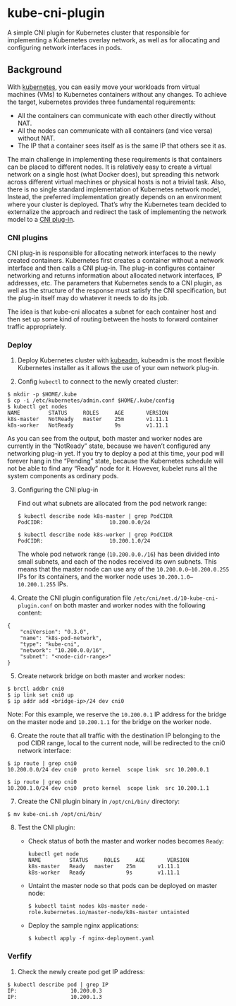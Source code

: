 # kube-cni-plugin

A simple CNI plugin for Kubernetes cluster that responsible for implementing a Kubernetes overlay network, as well as for allocating and configuring network interfaces in pods.

## Background

With [kubernetes](https://kubernetes.io/), you can easily move your workloads from virtual machines (VMs) to Kubernetes containers without any changes. To achieve the target, kubernetes provides three fundamental requirements:

- All the containers can communicate with each other directly without NAT.
- All the nodes can communicate with all containers (and vice versa) without NAT.
- The IP that a container sees itself as is the same IP that others see it as.

The main challenge in implementing these requirements is that containers can be placed to different nodes. It is relatively easy to create a virtual network on a single host (what Docker does), but spreading this network across different virtual machines or physical hosts is not a trivial task. Also, there is no single standard implementation of Kubernetes network model, Instead, the preferred implementation greatly depends on an environment where your cluster is deployed. That’s why the Kubernetes team decided to externalize the approach and redirect the task of implementing the network model to a [CNI plug-in](https://kubernetes.io/docs/concepts/extend-kubernetes/compute-storage-net/network-plugins/).

### CNI plugins

CNI plug-in is responsible for allocating network interfaces to the newly created containers. Kubernetes first creates a container without a network interface and then calls a CNI plug-in. The plug-in configures container networking and returns information about allocated network interfaces, IP addresses, etc. The parameters that Kubernetes sends to a CNI plugin, as well as the structure of the response must satisfy the CNI specification, but the plug-in itself may do whatever it needs to do its job.

The idea is that kube-cni allocates a subnet for each container host and then set up some kind of routing between the hosts to forward container traffic appropriately.

### Deploy

1. Deploy Kubernetes cluster with [kubeadm](https://kubernetes.io/docs/setup/independent/create-cluster-kubeadm/), kubeadm is the most flexible Kubernetes installer as it allows the use of your own network plug-in.

2. Config `kubectl` to connect to the newly created cluster:

```
$ mkdir -p $HOME/.kube
$ cp -i /etc/kubernetes/admin.conf $HOME/.kube/config
$ kubectl get nodes
NAME         STATUS     ROLES     AGE       VERSION
k8s-master   NotReady   master    25m       v1.11.1
k8s-worker   NotReady             9s        v1.11.1
```

As you can see from the output, both master and worker nodes are currently in the “NotReady” state, because we haven’t configured any networking plug-in yet. If you try to deploy a pod at this time, your pod will forever hang in the “Pending” state, because the Kubernetes schedule will not be able to find any “Ready” node for it. However, kubelet runs all the system components as ordinary pods.

3. Configuring the CNI plug-in

   Find out what subnets are allocated from the pod network range:
   ```
   $ kubectl describe node k8s-master | grep PodCIDR
   PodCIDR:                     10.200.0.0/24

   $ kubectl describe node k8s-worker | grep PodCIDR
   PodCIDR:                     10.200.1.0/24
   ```

   The whole pod network range (`10.200.0.0./16`) has been divided into small subnets, and each of the nodes received its own subnets. This means that the master node can use any of the `10.200.0.0–10.200.0.255` IPs for its containers, and the worker node uses `10.200.1.0–10.200.1.255` IPs.

4. Create the CNI plugin configuration file `/etc/cni/net.d/10-kube-cni-plugin.conf` on both master and worker nodes with the following content:

```
{
    "cniVersion": "0.3.0",
    "name": "k8s-pod-network",
    "type": "kube-cni",
    "network": "10.200.0.0/16",
    "subnet": "<node-cidr-range>"
}
```

5. Create network bridge on both master and worker nodes:

```
$ brctl addbr cni0
$ ip link set cni0 up
$ ip addr add <bridge-ip>/24 dev cni0
```

Note: For this example, we reserve the `10.200.0.1` IP address for the bridge on the master node and `10.200.1.1` for the bridge on the worker node.

6. Create the route that all traffic with the destination IP belonging to the pod CIDR range, local to the current node, will be redirected to the cni0 network interface:

```
$ ip route | grep cni0
10.200.0.0/24 dev cni0  proto kernel  scope link  src 10.200.0.1

$ ip route | grep cni0
10.200.1.0/24 dev cni0  proto kernel  scope link  src 10.200.1.1
```

7. Create the CNI plugin binary in `/opt/cni/bin/` directory:

```
$ mv kube-cni.sh /opt/cni/bin/
```

8. Test the CNI plugin:

   - Check status of both the master and worker nodes becomes `Ready`:
   
      ```
      kubectl get node
      NAME         STATUS     ROLES     AGE       VERSION
      k8s-master   Ready   master    25m       v1.11.1
      k8s-worker   Ready             9s        v1.11.1
      ```
   - Untaint the master node so that pods can be deployed on master node:

     ```
     $ kubectl taint nodes k8s-master node-role.kubernetes.io/master-node/k8s-master untainted
     ```

   - Deploy the sample nginx applications:

     ```
     $ kubectl apply -f nginx-deployment.yaml
     ```

### Verfify

1. Check the newly create pod get IP address:

```
$ kubectl describe pod | grep IP
IP:                 10.200.0.3
IP:                 10.200.1.3
```
